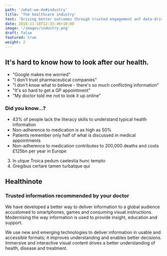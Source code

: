 ```yaml
---
path: '/what-we-do#industry'
title: 'The healthcare industry'
text: 'Driving better outcomes through trusted engagement anf data-driver insights'
date: 2018-11-18T12:33:46+10:00
image: '/images/industry.png'
draft: false
featured: true
weight: 2
---
```


## It's hard to know how to look after our health.

- "Google makes me worried"
- "I don't trust pharmaceutical companies"
- "I don't know what to believe - there's so much conflicting information"
- "It's so hard to get a GP appointment"
- "My doctor told me not to look it up online"

### Did you know...?

- 43% of people lack the literacy skills to understand typical health information
- Non-adherence to medication is as high as 50%
- Patients remember only half of what is discussed in medical appointments
- Non-adherence to medication contributes to 200,000 deaths and costs £125bn per year in Europe
3. In utque Troica pedum caelestia hunc tempto
4. Gregibus certare tamen turbatque qui

## Healthinote
### Trusted information recommended by your doctor

We have developed a better way to deliver information to a global audience accustomed to smartphones, games and consuming visual instructions.
Modernising the way information is used to provide insight, education and support.
 
We use new and emerging technologies to deliver information in usable and accessible formats; it improves understanding and enables better decisions.
Immersive and interactive visual content drives a better understanding of health, disease and treatment.
